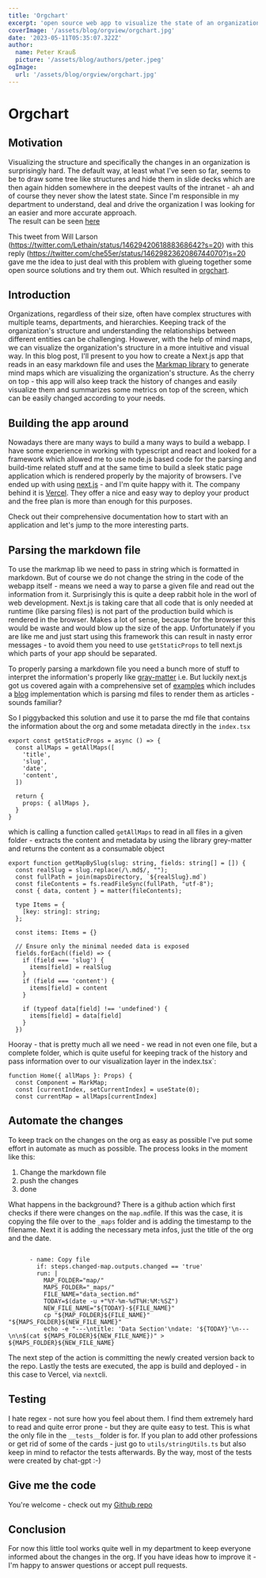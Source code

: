 ```yaml
---
title: 'Orgchart'
excerpt: 'open source web app to visualize the state of an organization'
coverImage: '/assets/blog/orgview/orgchart.jpg'
date: '2023-05-11T05:35:07.322Z'
author:
  name: Peter Krauß
  picture: '/assets/blog/authors/peter.jpeg'
ogImage:
  url: '/assets/blog/orgview/orgchart.jpg'
---
```


# Orgchart

## Motivation
Visualizing the structure and specifically the changes in an organization is surprisingly hard. The default way, at least what I've seen so far, seems to be to draw some tree like structures and hide them in slide decks which are then again hidden somewhere in the deepest vaults of the intranet - ah and of course they never show the latest state. Since I'm responsible in my department to understand, deal and drive the organization I was looking for an easier and more accurate approach.
<br>
The result can be seen [here](https://orgchart-one.vercel.app/)

This tweet from Will Larson (https://twitter.com/Lethain/status/1462942061888368642?s=20) with this reply (https://twitter.com/che55er/status/1462982362086744070?)s=20 gave me the idea to just deal with this problem with glueing together some open source solutions and try them out. Which resulted in [orgchart](https://github.com/raven-rwho/orgchart).

## Introduction
Organizations, regardless of their size, often have complex structures with multiple teams, departments, and hierarchies. Keeping track of the organization's structure and understanding the relationships between different entities can be challenging. However, with the help of mind maps, we can visualize the organization's structure in a more intuitive and visual way. In this blog post, I'll present to you how to create a Next.js app that reads in an easy markdown file and uses the [Markmap library](https://markmap.js.org/) to generate mind maps which are visualizing the organization's structure. As the cherry on top - this app will also keep track the history of changes and easily visualize them and summarizes some metrics on top of the screen, which can be easily changed according to your needs.<br>

## Building the app around
Nowadays there are many ways to build a many ways to build a webapp. I have some experience in working with typescript and react and looked for a framework which allowed me to use node.js based code for the parsing and build-time related stuff and at the same time to build a sleek static page application which is rendered properly by the majority of browsers. 
I've ended up with using [next.js](https://nextjs.org/) - and I'm quite happy with it. The company behind it is [Vercel](https://vercel.com). They offer a nice and easy way to deploy your product and the free plan is more than enough for this purposes.

Check out their comprehensive documentation how to start with an application and let's jump to the more interesting parts.

## Parsing the markdown file
To use the markmap lib we need to pass in string which is formatted in markdown. But of course we do not change the string in the code of the webapp itself - means we need a way to parse a given file and read out the information from it. Surprisingly this is quite a deep rabbit hole in the worl of web development. Next.js is taking care that all code that is only needed at runtime (like parsing files) is not part of the production build which is rendered in the browser. Makes a lot of sense, because for the browser this would be waste and would blow up the size of the app. Unfortunately if you are like me and just start using this framework this can result in nasty error messages - to avoid them you need to use `getStaticProps` to tell next.js which parts of your app should be separated.

To properly parsing a markdown file you need a bunch more of stuff to interpret the information's properly like [gray-matter](https://github.com/jonschlinkert/gray-matter) i.e. But luckily next.js got us covered again with a comprehensive set of [examples](https://github.com/vercel/next.js/tree/canary/examples) which includes a [blog](https://github.com/vercel/next.js/tree/canary/examples/blog) implementation which is parsing md files to render them as articles - sounds familiar? 

So I piggybacked this solution and use it to parse the md file that contains the information about the org and some metadata directly in the `index.tsx`
```
export const getStaticProps = async () => {
  const allMaps = getAllMaps([
    'title',
    'slug',
    'date',
    'content',
  ])

  return {
    props: { allMaps },
  }
}
```
which is calling a function called `getAllMaps` to read in all files in a given folder - extracts the content and metadata by using the library grey-matter and returns the content as a consumable object

```
export function getMapBySlug(slug: string, fields: string[] = []) {
  const realSlug = slug.replace(/\.md$/, "");
  const fullPath = join(mapsDirectory, `${realSlug}.md`)
  const fileContents = fs.readFileSync(fullPath, "utf-8");
  const { data, content } = matter(fileContents);

  type Items = {
    [key: string]: string;
  };

  const items: Items = {}

  // Ensure only the minimal needed data is exposed
  fields.forEach((field) => {
    if (field === 'slug') {
      items[field] = realSlug
    }
    if (field === 'content') {
      items[field] = content
    }

    if (typeof data[field] !== 'undefined') {
      items[field] = data[field]
    }
  })

```
Hooray - that is pretty much all we need - we read in not even one file, but a complete folder, which is quite useful for keeping track of the history and pass information over to our visualization layer in the ìndex.tsx`:

```
function Home({ allMaps }: Props) {
  const Component = MarkMap;
  const [currentIndex, setCurrentIndex] = useState(0);
  const currentMap = allMaps[currentIndex]
```

## Automate the changes
To keep track on the changes on the org as easy as possible I've put some effort in automate as much as possible. 
The process looks in the moment like this:

1. Change the markdown file
2. push the changes
3. done 

What happens in the background? There is a github action which first checks if there were changes on the `map.md`file. If this was the case, it is copying the file over to the `_maps` folder and is adding the timestamp to the filename. Next it is adding the necessary meta infos, just the title of the org and the date.

```

      - name: Copy file
        if: steps.changed-map.outputs.changed == 'true'
        run: |
          MAP_FOLDER="map/"
          MAPS_FOLDER="_maps/"
          FILE_NAME="data_section.md"
          TODAY=$(date -u +"%Y-%m-%dT%H:%M:%SZ")
          NEW_FILE_NAME="${TODAY}-${FILE_NAME}"
          cp "${MAP_FOLDER}${FILE_NAME}" "${MAPS_FOLDER}${NEW_FILE_NAME}"
          echo -e "---\ntitle: 'Data Section'\ndate: '${TODAY}'\n---\n\n$(cat ${MAPS_FOLDER}${NEW_FILE_NAME})" > ${MAPS_FOLDER}${NEW_FILE_NAME}
```
The next step of the action is committing the newly created version back to the repo.
Lastly the tests are executed, the app is build and deployed - in this case to Vercel, via `next`cli.

## Testing
I hate regex - not sure how you feel about them. I find them extremely hard to read and quite error prone - but they are quite easy to test. This is what the only file in the `__tests__`folder is for. If you plan to add other professions or get rid of some of the cards - just go to `utils/stringUtils.ts` but also keep in mind to refactor the tests afterwards. By the way, most of the tests were created by chat-gpt :-)

## Give me the code

You're welcome - check out my [Github repo](https://github.com/raven-rwho/orgchart)

## Conclusion
For now this little tool works quite well in my department to keep everyone informed about the changes in the org. If you have ideas how to improve it - I'm happy to answer questions or accept pull requests.
